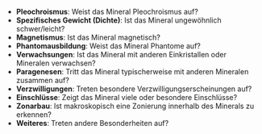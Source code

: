 - **Pleochroismus**: Weist das Mineral Pleochroismus auf?
- **Spezifisches Gewicht (Dichte)**: Ist das Mineral ungewöhnlich schwer/leicht?
- **Magnetismus**: Ist das Mineral magnetisch?
- **Phantomausbildung**: Weist das Mineral Phantome auf?
- **Verwachsungen**: Ist das Mineral mit anderen Einkristallen oder Mineralen verwachsen?
- **Paragenesen**: Tritt das Mineral typischerweise mit anderen Mineralen zusammen auf?
- **Verzwilligungen**: Treten besondere Verzwilligungserscheinungen auf?
- **Einschlüsse**: Zeigt das Mineral viele oder besondere Einschlüsse?
- **Zonarbau**: Ist makroskopisch eine Zonierung innerhalb des Minerals zu erkennen?
- **Weiteres**: Treten andere Besonderheiten auf?
